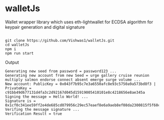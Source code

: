# walletJs
Wallet wrapper library which uses eth-lightwallet for ECDSA algorithm for keypair generation and digital signature


## 

```
git clone https://github.com/Vishwas1/walletJs.git
cd walletJs
npm i 
npm run start
```

Output

```
Generating new seed from password = password123 ...
Generating new account from new Seed = urge gallery cruise reunion multiply salmon endorse connect absent emerge surge volume ...
New account: PublicKey = 0x043f7b95c7e3a6550afc8e93c5750a9a573bd8f3 | PrivateKey = c91bb49d677131d4fa3c2d92167d045d15919005410101e8c4218656e8ae345a 
Signing the message = Hello World! ...
Signature is = 0x1cf0c341ee59ff2e4de685cd079956c29ec57eaef8e6a9aeb8ef08da2300815f5f60c75e091be589694b91ffe4fb49806d920bfa8f334341b82d19e42909a3271c
Verifing the message signature ...
Verification Result = true
```